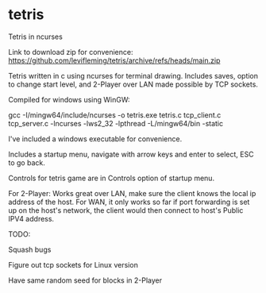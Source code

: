 # tetris
Tetris in ncurses

Link to download zip for convenience:
https://github.com/levifleming/tetris/archive/refs/heads/main.zip

Tetris written in c using ncurses for terminal drawing. Includes saves, option to change start level, and 2-Player over LAN made possible by TCP sockets.

Compiled for windows using WinGW:

gcc -I/mingw64/include/ncurses -o tetris.exe tetris.c tcp_client.c tcp_server.c -lncurses -lws2_32 -lpthread -L/mingw64/bin -static

I've included a windows executable for convenience.

Includes a startup menu, navigate with arrow keys and enter to select, ESC to go back.

Controls for tetris game are in Controls option of startup menu.

For 2-Player:
Works great over LAN, make sure the client knows the local ip address of the host. For WAN, it only works so far if port forwarding is set up on the host's
network, the client would then connect to host's Public IPV4 address.

TODO:

Squash bugs

Figure out tcp sockets for Linux version

Have same random seed for blocks in 2-Player


